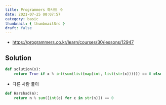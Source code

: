 ```yaml
---
title: Programmers 하샤드 수
date: 2021-07-25 00:07:57
category: basic
thumbnail: { thumbnailSrc }
draft: false
---
```


- https://programmers.co.kr/learn/courses/30/lessons/12947

## Solution

```py
def solution(x):
    return True if x % int(sum(list(map(int, list(str(x)))))) == 0 else False
```

- 다른 사람 풀이

```py
def Harshad(n):
    return n % sum([int(c) for c in str(n)]) == 0
```
